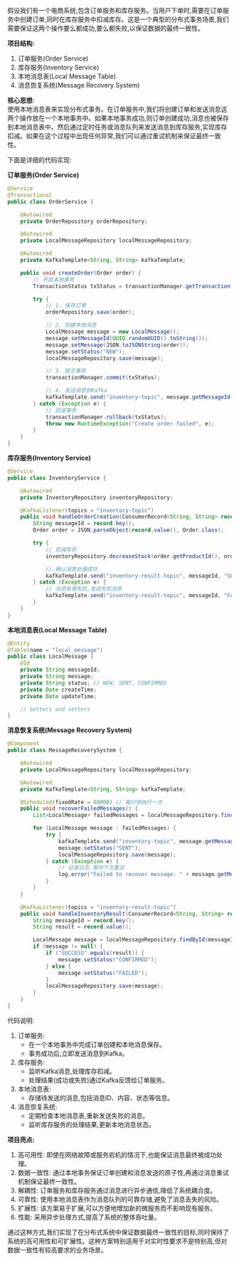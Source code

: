 假设我们有一个电商系统,包含订单服务和库存服务。当用户下单时,需要在订单服务中创建订单,同时在库存服务中扣减库存。这是一个典型的分布式事务场景,我们需要保证这两个操作要么都成功,要么都失败,以保证数据的最终一致性。

**项目结构:**

1. 订单服务(Order Service)
2. 库存服务(Inventory Service)
3. 本地消息表(Local Message Table)
4. 消息恢复系统(Message Recovery System)

**核心思想:**  
使用本地消息表来实现分布式事务。在订单服务中,我们将创建订单和发送消息这两个操作放在一个本地事务中。如果本地事务成功,则订单创建成功,消息也被保存到本地消息表中。然后通过定时任务或消息队列来发送消息到库存服务,实现库存扣减。如果在这个过程中出现任何异常,我们可以通过重试机制来保证最终一致性。

下面是详细的代码实现:

**订单服务(Order Service)**

```java
@Service  
@Transactional  
public class OrderService {  

    @Autowired  
    private OrderRepository orderRepository;  

    @Autowired  
    private LocalMessageRepository localMessageRepository;  

    @Autowired  
    private KafkaTemplate<String, String> kafkaTemplate;  

    public void createOrder(Order order) {  
        // 开启本地事务  
        TransactionStatus txStatus = transactionManager.getTransaction(new DefaultTransactionDefinition());  

        try {  
            // 1. 保存订单  
            orderRepository.save(order);  

            // 2. 创建本地消息  
            LocalMessage message = new LocalMessage();  
            message.setMessageId(UUID.randomUUID().toString());  
            message.setMessage(JSON.toJSONString(order));  
            message.setStatus("NEW");  
            localMessageRepository.save(message);  

            // 3. 提交事务  
            transactionManager.commit(txStatus);  

            // 4. 发送消息到Kafka  
            kafkaTemplate.send("inventory-topic", message.getMessageId(), message.getMessage());  
        } catch (Exception e) {  
            // 回滚事务  
            transactionManager.rollback(txStatus);  
            throw new RuntimeException("Create order failed", e);  
        }  
    }  
}
```

**库存服务(Inventory Service)**

```java
@Service  
public class InventoryService {  

    @Autowired  
    private InventoryRepository inventoryRepository;  

    @KafkaListener(topics = "inventory-topic")  
    public void handleOrderCreation(ConsumerRecord<String, String> record) {  
        String messageId = record.key();  
        Order order = JSON.parseObject(record.value(), Order.class);  

        try {  
            // 扣减库存  
            inventoryRepository.decreaseStock(order.getProductId(), order.getQuantity());  

            // 确认消息处理成功  
            kafkaTemplate.send("inventory-result-topic", messageId, "SUCCESS");  
        } catch (Exception e) {  
            // 消息处理失败,发送失败消息  
            kafkaTemplate.send("inventory-result-topic", messageId, "FAILED");  
        }  
    }  
}
```

**本地消息表(Local Message Table)**

```java
@Entity  
@Table(name = "local_message")  
public class LocalMessage {  
    @Id  
    private String messageId;  
    private String message;  
    private String status; // NEW, SENT, CONFIRMED  
    private Date createTime;  
    private Date updateTime;  

    // Getters and setters  
}
```

**消息恢复系统(Message Recovery System)**

```java
@Component  
public class MessageRecoverySystem {  

    @Autowired  
    private LocalMessageRepository localMessageRepository;  

    @Autowired  
    private KafkaTemplate<String, String> kafkaTemplate;  

    @Scheduled(fixedRate = 60000) // 每分钟执行一次  
    public void recoverFailedMessages() {  
        List<LocalMessage> failedMessages = localMessageRepository.findByStatusAndCreateTimeBefore("NEW", new Date(System.currentTimeMillis() - 300000)); // 5分钟前的消息  

        for (LocalMessage message : failedMessages) {  
            try {  
                kafkaTemplate.send("inventory-topic", message.getMessageId(), message.getMessage());  
                message.setStatus("SENT");  
                localMessageRepository.save(message);  
            } catch (Exception e) {  
                // 记录日志,等待下次重试  
                log.error("Failed to recover message: " + message.getMessageId(), e);  
            }  
        }  
    }  

    @KafkaListener(topics = "inventory-result-topic")  
    public void handleInventoryResult(ConsumerRecord<String, String> record) {  
        String messageId = record.key();  
        String result = record.value();  

        LocalMessage message = localMessageRepository.findById(messageId).orElse(null);  
        if (message != null) {  
            if ("SUCCESS".equals(result)) {  
                message.setStatus("CONFIRMED");  
            } else {  
                message.setStatus("FAILED");  
            }  
            localMessageRepository.save(message);  
        }  
    }  
}
```

代码说明:

1. 订单服务:
    - 在一个本地事务中完成订单创建和本地消息保存。
    - 事务成功后,立即发送消息到Kafka。
2. 库存服务:
    - 监听Kafka消息,处理库存扣减。
    - 处理结果(成功或失败)通过Kafka反馈给订单服务。
3. 本地消息表:
    - 存储待发送的消息,包括消息ID、内容、状态等信息。
4. 消息恢复系统:
    - 定期检查本地消息表,重新发送失败的消息。
    - 监听库存服务的处理结果,更新本地消息状态。

**项目亮点:**

1. 高可用性: 即使在网络故障或服务宕机的情况下,也能保证消息最终被成功处理。
2. 数据一致性: 通过本地事务保证订单创建和消息发送的原子性,再通过消息重试机制保证最终一致性。
3. 解耦性: 订单服务和库存服务通过消息进行异步通信,降低了系统耦合度。
4. 可靠性: 使用本地消息表作为消息队列的可靠存储,避免了消息丢失的风险。
5. 扩展性: 该方案易于扩展,可以方便地增加新的微服务而不影响现有服务。
6. 性能: 采用异步处理方式,提高了系统的整体吞吐量。

通过这种方式,我们实现了在分布式系统中保证数据最终一致性的目标,同时保持了系统的高可用性和可扩展性。这种方案特别适用于对实时性要求不是特别高,但对数据一致性有较高要求的业务场景。

